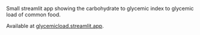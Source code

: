 Small streamlit app showing the carbohydrate to glycemic index to glycemic load of common food.

Available at [glycemicload.streamlit.app](https://glycemicload.streamlit.app/).